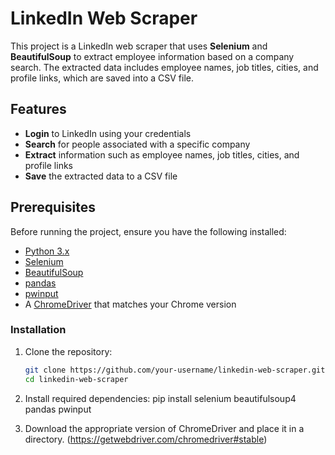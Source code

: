 # LinkedIn Web Scraper

This project is a LinkedIn web scraper that uses **Selenium** and **BeautifulSoup** to extract employee information based on a company search. The extracted data includes employee names, job titles, cities, and profile links, which are saved into a CSV file.

## Features
- **Login** to LinkedIn using your credentials
- **Search** for people associated with a specific company
- **Extract** information such as employee names, job titles, cities, and profile links
- **Save** the extracted data to a CSV file

## Prerequisites

Before running the project, ensure you have the following installed:

- [Python 3.x](https://www.python.org/downloads/)
- [Selenium](https://pypi.org/project/selenium/)
- [BeautifulSoup](https://pypi.org/project/beautifulsoup4/)
- [pandas](https://pandas.pydata.org/pandas-docs/stable/getting_started/install.html)
- [pwinput](https://pypi.org/project/pwinput/)
- A [ChromeDriver](https://chromedriver.chromium.org/downloads) that matches your Chrome version

### Installation

1. Clone the repository:
   ```bash
   git clone https://github.com/your-username/linkedin-web-scraper.git
   cd linkedin-web-scraper
2. Install required dependencies:
    pip install selenium beautifulsoup4 pandas pwinput

3. Download the appropriate version of ChromeDriver and place it in a directory.
   (https://getwebdriver.com/chromedriver#stable)


